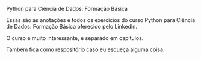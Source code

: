 
Python para Ciência de Dados: Formação Básica

Essas são as anotações e todos os exercicios do curso Python para Ciência de Dados: Formação Básica oferecido pelo LinkedIn.

O curso é muito interessante, e separado em capitulos.

Também fica como respositório caso eu esqueça alguma coisa.

